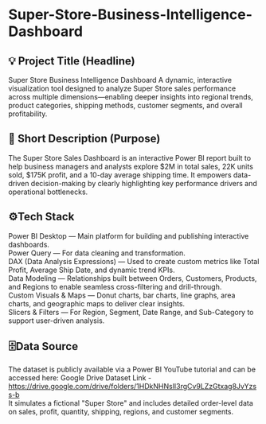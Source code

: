 # Super-Store-Business-Intelligence-Dashboard

## 💡 Project Title (Headline)
Super Store Business Intelligence Dashboard
A dynamic, interactive visualization tool designed to analyze Super Store sales performance across multiple dimensions—enabling deeper insights into regional trends, product categories, shipping methods, customer segments, and overall profitability.

## 📝 Short Description (Purpose)
The Super Store Sales Dashboard is an interactive Power BI report built to help business managers and analysts explore $2M in total sales, 22K units sold, $175K profit, and a 10-day average shipping time. It empowers data-driven decision-making by clearly highlighting key performance drivers and operational bottlenecks.

## ⚙️Tech Stack
Power BI Desktop — Main platform for building and publishing interactive dashboards.<br />
Power Query — For data cleaning and transformation.<br />
DAX (Data Analysis Expressions) — Used to create custom metrics like Total Profit, Average Ship Date, and dynamic trend KPIs.<br />
Data Modeling — Relationships built between Orders, Customers, Products, and Regions to enable seamless cross-filtering and drill-through.<br />
Custom Visuals & Maps — Donut charts, bar charts, line graphs, area charts, and geographic maps to deliver clear insights.<br />
Slicers & Filters — For Region, Segment, Date Range, and Sub-Category to support user-driven analysis.<br />

## 🗄️Data Source
The dataset is publicly available via a Power BI YouTube tutorial and can be accessed here:
Google Drive Dataset Link - https://drive.google.com/drive/folders/1HDkNHNslI3rgCv9LZzGtxag8JvYzss-b<br />
It simulates a fictional "Super Store" and includes detailed order-level data on sales, profit, quantity, shipping, regions, and customer segments.
